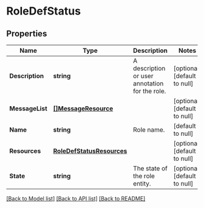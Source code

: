 # RoleDefStatus

## Properties
Name | Type | Description | Notes
------------ | ------------- | ------------- | -------------
**Description** | **string** | A description or user annotation for the role. | [optional] [default to null]
**MessageList** | [**[]MessageResource**](message_resource.md) |  | [optional] [default to null]
**Name** | **string** | Role name. | [default to null]
**Resources** | [**RoleDefStatusResources**](role_def_status_resources.md) |  | [optional] [default to null]
**State** | **string** | The state of the role entity. | [optional] [default to null]

[[Back to Model list]](../README.md#documentation-for-models) [[Back to API list]](../README.md#documentation-for-api-endpoints) [[Back to README]](../README.md)


